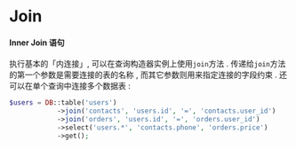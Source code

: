 # Join

#### Inner Join 语句

执行基本的「内连接」, 可以在查询构造器实例上使用`join`方法 . 传递给`join`方法的第一个参数是需要连接的表的名称 , 而其它参数则用来指定连接的字段约束 . 还可以在单个查询中连接多个数据表 : 

```php
$users = DB::table('users')
            ->join('contacts', 'users.id', '=', 'contacts.user_id')
            ->join('orders', 'users.id', '=', 'orders.user_id')
            ->select('users.*', 'contacts.phone', 'orders.price')
            ->get();
```



